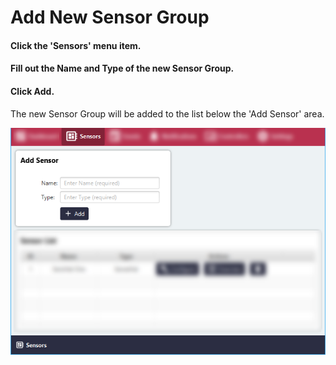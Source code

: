 # Add New Sensor Group

#### Click the 'Sensors' menu item.

#### Fill out the Name and Type of the new Sensor Group.

#### Click Add.
The new Sensor Group will be added to the list below the 'Add Sensor' area.

![Screenshot](../images/add-new-sensor-group.png)
